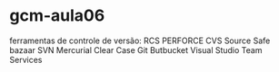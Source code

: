 # gcm-aula06

ferramentas de controle de versão:
RCS
PERFORCE
CVS
Source Safe
bazaar
SVN
Mercurial
Clear Case
Git
Butbucket
Visual Studio Team Services
